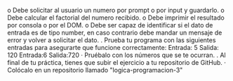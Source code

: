 o Debe solicitar al usuario un numero por prompt o por input y guardarlo.
o Debe calcular el factorial del numero recibido.
o Debe imprimir el resultado por consola o por el DOM.
o Debe ser capaz de identificar si el dato de entrada es de tipo number, en caso contrario debe mandar un
mensaje de error y volver a solicitar el dato.
. Prueba tu programa con las siguientes entradas para asegurarte que funcione correctamente:
Entrada: 5
Salida: 120
Entrada:6
Salida:720
· Pruébalo con los números que se te ocurran.
. Al final de tu práctica, tienes que subir el ejercicio a tu repositorio de GitHub.
· Colócalo en un repositorio llamado "logica-programacion-3"
